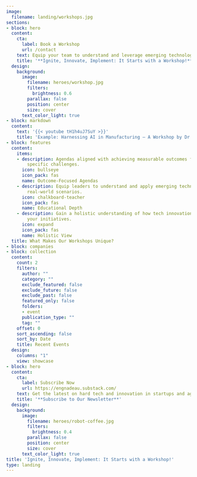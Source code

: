 ```yaml
---
image:
  filename: landing/workshops.jpg
sections:
- block: hero
  content:
    cta:
      label: Book a Workshop
      url: /contact
    text: Equip your team to understand and leverage emerging technologies effectively.
    title: '**Ignite, Innovate, Implement: It Starts with a Workshop!**'
  design:
    background:
      image:
        filename: heroes/workshop.jpg
        filters:
          brightness: 0.6
        parallax: false
        position: center
        size: cover
      text_color_light: true
- block: markdown
  content:
    text: '{{< youtube tH1h4uJ7SuY >}}'
    title: 'Example: Harnessing AI in Manufacturing – A Workshop by Dr. Nicholas Nadeau'
- block: features
  content:
    items:
    - description: Agendas aligned with achieving measurable outcomes for your team's
        specific challenges.
      icon: bullseye
      icon_pack: fas
      name: Outcome-Focused Agendas
    - description: Equip leaders to understand and apply emerging technologies in
        real-world scenarios.
      icon: chalkboard-teacher
      icon_pack: fas
      name: Educational Depth
    - description: Gain a holistic understanding of how tech innovations can propel
        your initiatives.
      icon: expand
      icon_pack: fas
      name: Holistic View
  title: What Makes Our Workshops Unique?
- block: companies
- block: collection
  content:
    count: 2
    filters:
      author: ""
      category: ""
      exclude_featured: false
      exclude_future: false
      exclude_past: false
      featured_only: false
      folders:
      - event
      publication_type: ""
      tag: ""
    offset: 0
    sort_ascending: false
    sort_by: Date
    title: Recent Events
  design:
    columns: "1"
    view: showcase
- block: hero
  content:
    cta:
      label: Subscribe Now
      url: https://engnadeau.substack.com/
    text: Get the latest on hard tech and innovation in startups and agile businesses.
    title: '**Subscribe to Our Newsletter**'
  design:
    background:
      image:
        filename: heroes/robot-coffee.jpg
        filters:
          brightness: 0.4
        parallax: false
        position: center
        size: cover
      text_color_light: true
title: 'Ignite, Innovate, Implement: It Starts with a Workshop!'
type: landing
---
```

